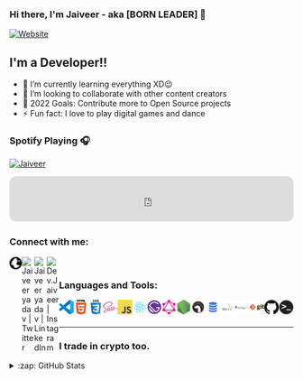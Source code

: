 ### Hi there, I'm Jaiveer - aka [BORN LEADER] 👋

[![Website](https://img.shields.io/website?label=Jaiveer&style=for-the-badge&url=https%3A%2F%2Fjaiveer.xyz/)](https://jaiveer.xyz)


## I'm a Developer!!

- 🌱 I’m currently learning everything XD😉
- 👯 I’m looking to collaborate with other content creators
- 🥅 2022 Goals: Contribute more to Open Source projects
- ⚡ Fun fact: I love to play digital games and dance

### Spotify Playing 🎧

[<img src="https://now-playing-codestackr.vercel.app/api/spotify-playing" alt="Jaiveer" width="350" />](https://open.spotify.com/user/jaiveer_y)
<iframe style="border-radius:12px" src="https://open.spotify.com/embed/playlist/2o9S1YO4HHSeMMyIWAg6YY?utm_source=generator" width="100%" height="80" frameBorder="0" allowfullscreen="" allow="autoplay; clipboard-write; encrypted-media; fullscreen; picture-in-picture"></iframe>

### Connect with me:

<img align="left" alt="Jaiveer" width="22px" src="https://raw.githubusercontent.com/iconic/open-iconic/master/svg/globe.svg" />
<img align="left" alt="Jaiveer yadav | Twitter" width="22px" src="https://cdn.jsdelivr.net/npm/simple-icons@v3/icons/twitter.svg" />
<img align="left" alt="Jaiveer yadav | LinkedIn" width="22px" src="https://cdn.jsdelivr.net/npm/simple-icons@v3/icons/linkedin.svg" />
<img align="left" alt="Dev.Jaiveer | Instagram" width="22px" src="https://cdn.jsdelivr.net/npm/simple-icons@v3/icons/instagram.svg" />

<br />

### Languages and Tools:

<img align="left" alt="Visual Studio Code" width="26px" src="https://raw.githubusercontent.com/github/explore/80688e429a7d4ef2fca1e82350fe8e3517d3494d/topics/visual-studio-code/visual-studio-code.png" />
<img align="left" alt="HTML5" width="26px" src="https://raw.githubusercontent.com/github/explore/80688e429a7d4ef2fca1e82350fe8e3517d3494d/topics/html/html.png" />
<img align="left" alt="CSS3" width="26px" src="https://raw.githubusercontent.com/github/explore/80688e429a7d4ef2fca1e82350fe8e3517d3494d/topics/css/css.png" />
<img align="left" alt="Sass" width="26px" src="https://raw.githubusercontent.com/github/explore/80688e429a7d4ef2fca1e82350fe8e3517d3494d/topics/sass/sass.png" />
<img align="left" alt="JavaScript" width="26px" src="https://raw.githubusercontent.com/github/explore/80688e429a7d4ef2fca1e82350fe8e3517d3494d/topics/javascript/javascript.png" />
<img align="left" alt="React" width="26px" src="https://raw.githubusercontent.com/github/explore/80688e429a7d4ef2fca1e82350fe8e3517d3494d/topics/react/react.png" />
<img align="left" alt="Gatsby" width="26px" src="https://raw.githubusercontent.com/github/explore/e94815998e4e0713912fed477a1f346ec04c3da2/topics/gatsby/gatsby.png" />
<img align="left" alt="GraphQL" width="26px" src="https://raw.githubusercontent.com/github/explore/80688e429a7d4ef2fca1e82350fe8e3517d3494d/topics/graphql/graphql.png" />
<img align="left" alt="Node.js" width="26px" src="https://raw.githubusercontent.com/github/explore/80688e429a7d4ef2fca1e82350fe8e3517d3494d/topics/nodejs/nodejs.png" />
<img align="left" alt="Deno" width="26px" src="https://raw.githubusercontent.com/github/explore/361e2821e2dea67711cde99c9c40ed357061cf27/topics/deno/deno.png" />
<img align="left" alt="SQL" width="26px" src="https://raw.githubusercontent.com/github/explore/80688e429a7d4ef2fca1e82350fe8e3517d3494d/topics/sql/sql.png" />
<img align="left" alt="MySQL" width="26px" src="https://raw.githubusercontent.com/github/explore/80688e429a7d4ef2fca1e82350fe8e3517d3494d/topics/mysql/mysql.png" />
<img align="left" alt="MongoDB" width="26px" src="https://raw.githubusercontent.com/github/explore/80688e429a7d4ef2fca1e82350fe8e3517d3494d/topics/mongodb/mongodb.png" />
<img align="left" alt="Git" width="26px" src="https://raw.githubusercontent.com/github/explore/80688e429a7d4ef2fca1e82350fe8e3517d3494d/topics/git/git.png" />
<img align="left" alt="GitHub" width="26px" src="https://raw.githubusercontent.com/github/explore/78df643247d429f6cc873026c0622819ad797942/topics/github/github.png" />
<img align="left" alt="Terminal" width="26px" src="https://raw.githubusercontent.com/github/explore/80688e429a7d4ef2fca1e82350fe8e3517d3494d/topics/terminal/terminal.png" />

<br />
<br />

---

### I trade in crypto too.


<details>
  <summary>:zap: GitHub Stats</summary>

  <img align="left" alt="Jaiveer's GitHub Stats" src="https://github-readme-stats.jaiveer-y.vercel.app/api?username=jaiveer_y&show_icons=true&hide_border=true" />

</details>
